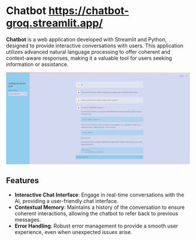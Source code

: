 # Chatbot https://chatbot-groq.streamlit.app/

**Chatbot** is a web application developed with Streamlit and Python, designed to provide interactive conversations with users. This application utilizes advanced natural language processing to offer coherent and context-aware responses, making it a valuable tool for users seeking information or assistance.

![Main](images/main.jpeg) <!-- Replace with the path to your image -->

## Features

- **Interactive Chat Interface**: Engage in real-time conversations with the AI, providing a user-friendly chat interface.
- **Contextual Memory**: Maintains a history of the conversation to ensure coherent interactions, allowing the chatbot to refer back to previous messages.
- **Error Handling**: Robust error management to provide a smooth user experience, even when unexpected issues arise.

